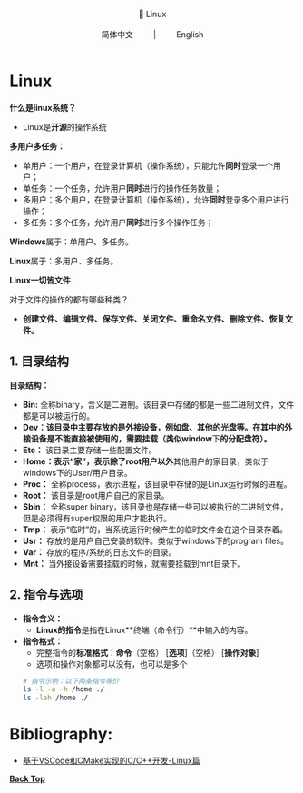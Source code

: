 <a id="BackTop"></a>
<div align="center">
📖 Linux
</div> 
<br>

<div align="center">
简体中文
&emsp;&emsp; | &emsp;&emsp;
English
</div> 
<br>

# Linux

**什么是linux系统？**

- Linux是**开源**的操作系统

**多用户多任务：**

- 单用户：一个用户，在登录计算机（操作系统），只能允许**同时**登录一个用户；
- 单任务：一个任务，允许用户**同时**进行的操作任务数量；
- 多用户：多个用户，在登录计算机（操作系统），允许**同时**登录多个用户进行操作；
- 多任务：多个任务，允许用户**同时**进行多个操作任务；

**Windows**属于：单用户、多任务。

**Linux**属于：多用户、多任务。

**Linux一切皆文件**

对于文件的操作的都有哪些种类？

- **创建文件、编辑文件、保存文件、关闭文件、重命名文件、删除文件、恢复文件。**

## **1. 目录结构**

**目录结构：**

- **Bin:** 全称binary，含义是二进制。该目录中存储的都是一些二进制文件，文件都是可以被运行的。
- **Dev：该目录中主要存放的是外接设备，例如盘、其他的光盘等。在其中的外接设备是不能直接被使用的，需要挂载（类似window**下**的分配盘符）。**
- **Etc：** 该目录主要存储一些配置文件。
- **Home：**表示“家”，表示**除了root用户以外**其他用户的家目录，类似于windows下的User/用户目录。
- **Proc：** 全称process，表示进程，该目录中存储的是Linux运行时候的进程。
- **Root：** 该目录是root用户自己的家目录。
- **Sbin：** 全称super binary，该目录也是存储一些可以被执行的二进制文件，但是必须得有super权限的用户才能执行。
- **Tmp：** 表示“临时”的，当系统运行时候产生的临时文件会在这个目录存着。
- **Usr：** 存放的是用户自己安装的软件。类似于windows下的program files。
- **Var：** 存放的程序/系统的日志文件的目录。
- **Mnt：** 当外接设备需要挂载的时候，就需要挂载到mnt目录下。

## **2. 指令与选项**

- **指令含义：**
  - **Linux的指令**是指在Linux**终端（命令行）**中输入的内容。
- **指令格式：**
    - 完整指令的**标准格式**：**命令**（空格） [**选项**]（空格） [**操作对象**]
    - 选项和操作对象都可以没有，也可以是多个
    ```bash
    # 指令示例：以下两条指令等价
    ls -l -a -h /home ./
    ls -lah /home ./
    ```

<a id="Bibliography"></a>
# Bibliography:
- [基于VSCode和CMake实现的C/C++开发-Linux篇](https://xbing.notion.site/xiaobing-9bab00c7243c46d3a02b08aa54921a52?p=c330a94669a84c2480a59ba708fd4ece&pm=c)

[**Back Top**](#BackTop)

